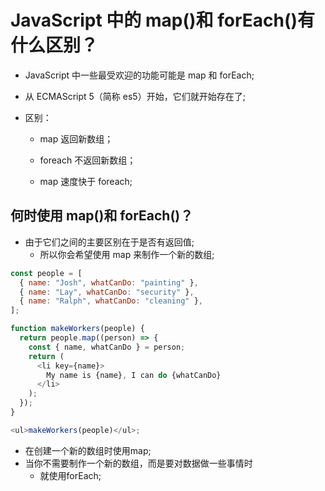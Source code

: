 # JavaScript 中的 map()和 forEach()有什么区别？

- JavaScript 中一些最受欢迎的功能可能是 map 和 forEach;
- 从 ECMAScript 5（简称 es5）开始，它们就开始存在了;
  <br>

- 区别：

  - map 返回新数组；
  - foreach 不返回新数组；
    <br>

  - map 速度快于 foreach;

## 何时使用 map()和 forEach()？

- 由于它们之间的主要区别在于是否有返回值;
  - 所以你会希望使用 map 来制作一个新的数组;

```js
const people = [
  { name: "Josh", whatCanDo: "painting" },
  { name: "Lay", whatCanDo: "security" },
  { name: "Ralph", whatCanDo: "cleaning" },
];

function makeWorkers(people) {
  return people.map((person) => {
    const { name, whatCanDo } = person;
    return (
      <li key={name}>
        My name is {name}, I can do {whatCanDo}
      </li>
    );
  });
}

<ul>makeWorkers(people)</ul>;
```

- 在创建一个新的数组时使用map;
- 当你不需要制作一个新的数组，而是要对数据做一些事情时
    - 就使用forEach;
